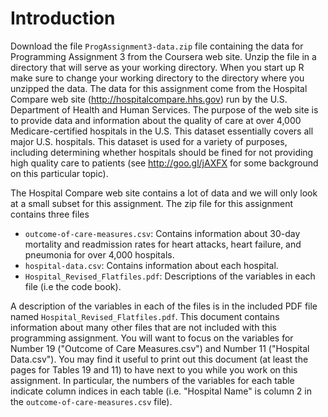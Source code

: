 # Introduction

Download the file `ProgAssignment3-data.zip` file containing the data for Programming Assignment 3 from
the Coursera web site. Unzip the file in a directory that will serve as your working directory. When you
start up R make sure to change your working directory to the directory where you unzipped the data.
The data for this assignment come from the Hospital Compare web site (<http://hospitalcompare.hhs.gov>)
run by the U.S. Department of Health and Human Services. The purpose of the web site is to provide data and
information about the quality of care at over 4,000 Medicare-certified hospitals in the U.S. This dataset essentially
covers all major U.S. hospitals. This dataset is used for a variety of purposes, including determining
whether hospitals should be fined for not providing high quality care to patients (see <http://goo.gl/jAXFX>
for some background on this particular topic).

The Hospital Compare web site contains a lot of data and we will only look at a small subset for this
assignment. The zip file for this assignment contains three files
 - `outcome-of-care-measures.csv`: Contains information about 30-day mortality and readmission rates
for heart attacks, heart failure, and pneumonia for over 4,000 hospitals.
 - `hospital-data.csv`: Contains information about each hospital.
 - `Hospital_Revised_Flatfiles.pdf`: Descriptions of the variables in each file (i.e the code book).

A description of the variables in each of the files is in the included PDF file named `Hospital_Revised_Flatfiles.pdf`.
This document contains information about many other files that are not included with this programming
assignment. You will want to focus on the variables for Number 19 ("Outcome of Care Measures.csv") and
Number 11 ("Hospital Data.csv"). You may find it useful to print out this document (at least the pages for
Tables 19 and 11) to have next to you while you work on this assignment. In particular, the numbers of
the variables for each table indicate column indices in each table (i.e. "Hospital Name" is column 2 in the
`outcome-of-care-measures.csv` file).
